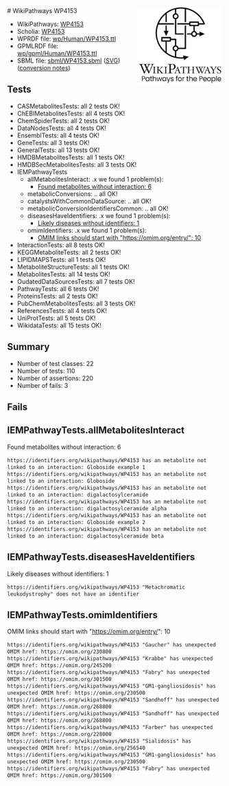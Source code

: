 <img style="float: right; width: 200px" src="../logo.png" />
# WikiPathways WP4153

* WikiPathways: [WP4153](https://identifiers.org/wikipathways:WP4153)
* Scholia: [WP4153](https://scholia.toolforge.org/wikipathways/WP4153)
* WPRDF file: [wp/Human/WP4153.ttl](../wp/Human/WP4153.ttl)
* GPMLRDF file: [wp/gpml/Human/WP4153.ttl](../wp/gpml/Human/WP4153.ttl)
* SBML file: [sbml/WP4153.sbml](../sbml/WP4153.sbml) ([SVG](../sbml/WP4153.svg)) ([conversion notes](../sbml/WP4153.txt))

## Tests
* CASMetabolitesTests: all 2 tests OK!
* ChEBIMetabolitesTests: all 4 tests OK!
* ChemSpiderTests: all 2 tests OK!
* DataNodesTests: all 4 tests OK!
* EnsemblTests: all 4 tests OK!
* GeneTests: all 3 tests OK!
* GeneralTests: all 13 tests OK!
* HMDBMetabolitesTests: all 1 tests OK!
* HMDBSecMetabolitesTests: all 3 tests OK!
* IEMPathwayTests
    * allMetabolitesInteract: .x we found 1 problem(s):
        * [Found metabolites without interaction: 6](#2bc2e7f1)
    * metabolicConversions: .. all OK!
    * catalystsWithCommonDataSource: .. all OK!
    * metabolicConversionIdentifiersCommon: .. all OK!
    * diseasesHaveIdentifiers: .x we found 1 problem(s):
        * [Likely diseases without identifiers: 1](#9beb80e9)
    * omimIdentifiers: .x we found 1 problem(s):
        * [OMIM links should start with "https://omim.org/entry/": 10](#16b23070)
* InteractionTests: all 8 tests OK!
* KEGGMetaboliteTests: all 2 tests OK!
* LIPIDMAPSTests: all 1 tests OK!
* MetaboliteStructureTests: all 1 tests OK!
* MetabolitesTests: all 14 tests OK!
* OudatedDataSourcesTests: all 7 tests OK!
* PathwayTests: all 6 tests OK!
* ProteinsTests: all 2 tests OK!
* PubChemMetabolitesTests: all 3 tests OK!
* ReferencesTests: all 4 tests OK!
* UniProtTests: all 5 tests OK!
* WikidataTests: all 15 tests OK!


## Summary

* Number of test classes: 22
* Number of tests: 110
* Number of assertions: 220
* Number of fails: 3

## Fails

<a name="2bc2e7f1" />

## IEMPathwayTests.allMetabolitesInteract

Found metabolites without interaction: 6
```
https://identifiers.org/wikipathways/WP4153 has an metabolite not linked to an interaction: Globoside example 1
https://identifiers.org/wikipathways/WP4153 has an metabolite not linked to an interaction: Globoside
https://identifiers.org/wikipathways/WP4153 has an metabolite not linked to an interaction: digalactosylceramide
https://identifiers.org/wikipathways/WP4153 has an metabolite not linked to an interaction: digalactosylceramide alpha
https://identifiers.org/wikipathways/WP4153 has an metabolite not linked to an interaction: Globoside example 2
https://identifiers.org/wikipathways/WP4153 has an metabolite not linked to an interaction: digalactosylceramide beta
```

<a name="9beb80e9" />

## IEMPathwayTests.diseasesHaveIdentifiers

Likely diseases without identifiers: 1
```
https://identifiers.org/wikipathways/WP4153 "Metachromatic leukodystrophy" does not have an identifier
```

<a name="16b23070" />

## IEMPathwayTests.omimIdentifiers

OMIM links should start with "https://omim.org/entry/": 10
```
https://identifiers.org/wikipathways/WP4153 "Gaucher" has unexpected OMIM href: https://omim.org/230800
https://identifiers.org/wikipathways/WP4153 "Krabbe" has unexpected OMIM href: https://omim.org/245200
https://identifiers.org/wikipathways/WP4153 "Fabry" has unexpected OMIM href: https://omim.org/301500
https://identifiers.org/wikipathways/WP4153 "GM1-gangliosidosis" has unexpected OMIM href: https://omim.org/230500
https://identifiers.org/wikipathways/WP4153 "Sandhoff" has unexpected OMIM href: https://omim.org/268800
https://identifiers.org/wikipathways/WP4153 "Sandhoff" has unexpected OMIM href: https://omim.org/268800
https://identifiers.org/wikipathways/WP4153 "Farber" has unexpected OMIM href: https://omim.org/228000
https://identifiers.org/wikipathways/WP4153 "Sialidosis" has unexpected OMIM href: https://omim.org/256540
https://identifiers.org/wikipathways/WP4153 "GM1-gangliosidosis" has unexpected OMIM href: https://omim.org/230500
https://identifiers.org/wikipathways/WP4153 "Fabry" has unexpected OMIM href: https://omim.org/301500
```

